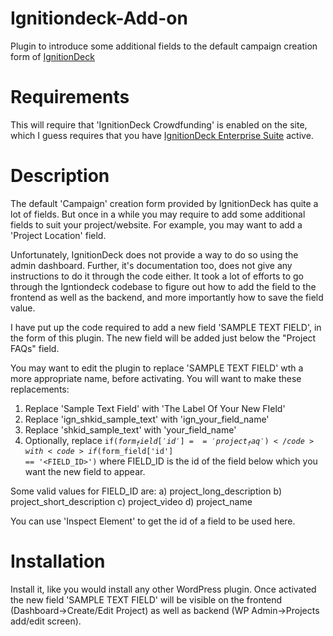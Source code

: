 # Ignitiondeck-Add-on
Plugin to introduce some additional fields to the default campaign creation form of <a href="https://wordpress.org/plugins/ignitiondeck/">IgnitionDeck</a>

# Requirements
This will require that 'IgnitionDeck Crowdfunding' is enabled on the site, which I guess requires that you have <a href="https://ignitiondeck.com/id/ignitiondeck-enterprise-white-label-crowdfunding/">IgnitionDeck Enterprise Suite</a> active.

# Description
The default 'Campaign' creation form provided by IgnitionDeck has quite a lot of fields. But once in a while you may require to add some additional fields to suit your project/website.
For example, you may want to add a 'Project Location' field.

Unfortunately, IgnitionDeck does not provide a way to do so using the admin dashboard. Further, it's documentation too, does not give any instructions to do it through the code either.
It took a lot of efforts to go through the Igntiondeck codebase to figure out how to add the field to the frontend as well as the backend, and more importantly how to save the field value.

I have put up the code required to add a new field 'SAMPLE TEXT FIELD', in the form of this plugin. The new field will be added just below the "Project FAQs" field.

You may want to edit the plugin to replace 'SAMPLE TEXT FIELD' wth a more appropriate name, before activating.
 You will want to make these replacements:
 1. Replace 'Sample Text Field' with 'The Label Of Your New FIeld'
 2. Replace 'ign_shkid_sample_text' with 'ign_your_field_name'
 3. Replace 'shkid_sample_text' with 'your_field_name'
 4. Optionally, replace <code>if($form_field['id'] == 'project_faq')</code> with <code>if($form_field['id'] == '<FIELD_ID>')</code>
 where FIELD_ID is the id of the field below which you want the new field to appear.

Some valid values for FIELD_ID are: 
a) project_long_description 
b) project_short_description
c) project_video
d) project_name

You can use 'Inspect Element' to get the id of a field to be used here.

# Installation
Install it, like you would install any other WordPress plugin.
Once activated the new field 'SAMPLE TEXT FIELD' will be visible on the frontend (Dashboard->Create/Edit Project) as well as backend (WP Admin->Projects add/edit screen).
